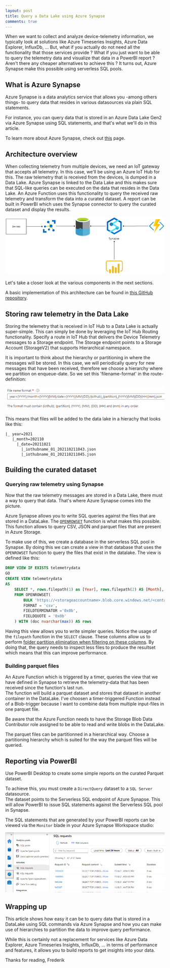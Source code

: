 ```yaml
---
layout: post
title: Query a Data Lake using Azure Synapse
comments: true
---
```


When we want to collect and analyze device-telemetry information, we typically look at solutions like Azure Timeseries Insights, Azure Data Explorer, InfluxDb, ...
But, what if you actually do not need all the functionality that those services provide ?  What if you just want to be able to query the telemetry data and visualize that data in a PowerBI report ?  Aren't there any cheaper alternatives to achieve this ? It turns out, Azure Synapse make this possible using serverless SQL pools.

## What is Azure Synapse

Azure Synapse is a data analytics service that allows you -among others things- to query data that resides in various datasources via plain SQL statements.

For instance, you can query data that is stored in an Azure Data Lake Gen2 via Azure Synapse using SQL statements, and that's what we'll do in this article. 

To learn more about Azure Synapse, check out [this](https://azure.microsoft.com/en-us/services/synapse-analytics/#overview) page.  

## Architecture overview

When collecting telemetry from multiple devices, we need an IoT gateway that accepts all telemetry.  In this case, we'll be using an Azure IoT Hub for this.  The raw telemetry that is received from the devices, is dumped in a Data Lake.  Azure Synapse is linked to the Data Lake and this makes sure that SQL-like queries can be executed on the data that resides in the Data Lake.
An Azure Function uses this functionality to query the received raw telemetry and transform the data into a curated dataset.   A report can be built in PowerBI which uses the Synapse connector to query the curated dataset and display the results.

![Architecture overview](../images/posts/query-datalake-synapse/architecture-overview.png)

Let's take a closer look at the various components in the next sections.

A basic implementation of this architecture can be found in [this GitHub repository](https://github.com/fgheysels/synapse-iot-poc).

## Storing raw telemetry in the Data Lake

Storing the telemetry that is received in IoT Hub to a Data Lake is actually super-simple.  This can simply be done by leveraging the IoT Hub Routing functionality.
Specify a route in IoT Hub that delivers the Device Telemetry messages to a Storage endpoint.  The Storage endpoint points to a Storage Account (StorageV2) that supports Hierarchical namespace.

It is important to think about the hierarchy or partitioning in where the messages will be stored.  In this case, we will periodically query for new messages that have been received, therefore we choose a hierarchy where we partition on enqueue-date.  So we set this 'filename-format' in the route-definition:

![route-definition](./../images/posts/query-datalake-synapse/routing-definition.png)

This means that files will be added to the data lake in a hierachy that looks like this:

```
|_ year=2021
   |_month=202110
     |_date=20211021
       |_iothubname_01_202110211043.json
       |_iothubname_01_202110211045.json
```

## Building the curated dataset

### Querying raw telemetry using Synapse

Now that the raw telemetry messages are stored in a Data Lake, there must a way to query that data.
That's where Azure Synapse comes into the picture.

Azure Synapse allows you to write SQL queries against the files that are stored in a DataLake.  The [`OPENROWSET`](https://docs.microsoft.com/en-us/azure/synapse-analytics/sql/develop-openrowset) function is what makes this possible.  This function allows to query CSV, JSON and parquet files that are present in Azure Storage.

To make use of this, we create a database in the serverless SQL pool in Synapse.  By doing this we can create a view in that database that uses the `OPENROWSET` function to query the files that exist in the datalake.  The view is defined like this:

```sql
DROP VIEW IF EXISTS telemetrydata
GO
CREATE VIEW telemetrydata
AS
    SELECT *, rows.filepath(1) as [Year], rows.filepath(2) AS [Month], rows.filepath(3) AS [Date]
    FROM OPENROWSET(
        BULK 'https://<storageaccountname>.blob.core.windows.net/<containername>/year=*/month=*/date=*/*.json',
        FORMAT = 'csv',
        FIELDTERMINATOR ='0x0b',
        FIELDQUOTE = '0x0b'
    ) WITH (doc nvarchar(max)) AS rows
```

Having this view allows you to write simpler queries.  Notice the usage of the `filepath` function in the `SELECT` clause.  These columns allow us to perform [folder partition elimination when filtering on these columns](https://docs.microsoft.com/en-us/azure/synapse-analytics/sql/create-use-views#partitioned-views).  By doing that, the query needs to inspect less files to produce the resultset which means that this can improve performance.

### Building parquet files

An Azure Function which is triggered by a timer, queries the view that we have defined in Synapse to retrieve the telemetry-data that has been received since the function's last run.  
The function will build a parquet dataset and stores that dataset in another container in the DataLake.  I've choosen a timer-triggered Function instead of a Blob-trigger because I want to combine data from multiple input-files in one parquet file.

Be aware that the Azure Function needs to have the Storage Blob Data Contributor role assigned to be able to read and write blobs in the DataLake.

The parquet files can be partitionned in a hierarchical way.  Choose a partitioning hierarchy which is suited for the way the parquet files will be queried.

## Reporting via PowerBI

Use PowerBI Desktop to create some simple reports on the curated Parquet dataset.

To achieve this, you must create a `DirectQuery` dataset to a `SQL Server` datasource.  
The dataset points to the Serverless SQL endpoint of Azure Synapse.  This will allow PowerBI to issue SQL statements against the Serverless SQL pool in Synapse.

The SQL statements that are generated by your PowerBI reports can be viewed via the `Monitor` blade in your Azure Synapse Workspace studio:

![Synapse SQL Monitor](./../images/posts/query-datalake-synapse/synapse-monitor-sql.png)

## Wrapping up

This article shows how easy it can be to query data that is stored in a DataLake using SQL commands via Azure Synapse and how you can make use of hierarchies to partition the data to improve query performance.

While this is certainly not a replacement for services like Azure Data Explorer, Azure Timeseries Insights, InfluxDb, ... in terms of performance and features, it allows you to build reports to get insights into your data.

Thanks for reading,
Frederik